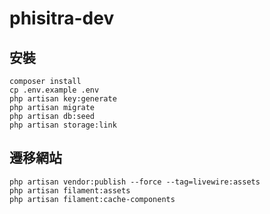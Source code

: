 # phisitra-dev

## 安裝
```
composer install
cp .env.example .env
php artisan key:generate
php artisan migrate
php artisan db:seed
php artisan storage:link
```

## 遷移網站
```
php artisan vendor:publish --force --tag=livewire:assets
php artisan filament:assets
php artisan filament:cache-components
```